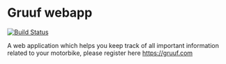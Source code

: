 # Gruuf webapp

[![Build Status](https://travis-ci.org/lukaszlenart/gruuf-webapp.svg?branch=master)](https://travis-ci.org/lukaszlenart/gruuf-webapp)

A web application which helps you keep track of all important information related to your motorbike, please register here https://gruuf.com
